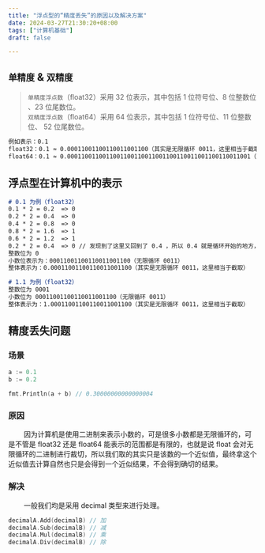 ```yaml
---
title: "浮点型的“精度丢失”的原因以及解决方案"
date: 2024-03-27T21:30:20+08:00
tags: ["计算机基础"]
draft: false

---
```


## ` 单精度 ` & ` 双精度 `

> `单精度浮点数`（float32）采用 32 位表示，其中包括 1 位符号位、8 位整数位 、23 位尾数位。<br />
`双精度浮点数`（float64）采用 64 位表示，其中包括 1 位符号位、11 位整数位、 52 位尾数位。

```markdown
例如表示：0.1
float32：0.1 ≈ 0.00011001100110011001100（其实是无限循环 0011，这里相当于截取了）
float64：0.1 ≈ 0.0001100110011001100110011001100110011001100110011001（其实是无限循环 0011，这里相当于截取了）
```

## 浮点型在计算机中的表示

```markdown
# 0.1 为例（float32）
0.1 * 2 = 0.2  => 0
0.2 * 2 = 0.4  => 0
0.4 * 2 = 0.8  => 0
0.8 * 2 = 1.6  => 1
0.6 * 2 = 1.2  => 1
0.2 * 2 = 0.4  => 0 // 发现到了这里又回到了 0.4 ，所以 0.4 就是循环开始的地方，也就是 0011
整数位为 0
小数位表示为：00011001100110011001100（无限循环 0011）
整体表示为：0.00011001100110011001100（其实是无限循环 0011，这里相当于截取）

# 1.1 为例（float32）
整数位为 0001
小数位为 00011001100110011001100（无限循环 0011）
整体表示为：1.00011001100110011001100（其实是无限循环 0011，这里相当于截取）
```

## 精度丢失问题

### 场景

```go
a := 0.1
b := 0.2

fmt.Println(a + b) // 0.30000000000000004
```

### 原因

&nbsp;&nbsp;&nbsp;&nbsp;&nbsp;&nbsp;&nbsp;&nbsp;因为计算机是使用二进制来表示小数的，可是很多小数都是无限循环的，可是不管是 float32 还是 float64 能表示的范围都是有限的，也就是说 float 会对无限循环的二进制进行裁切，所以我们取的其实只是该数的一个近似值，最终拿这个近似值去计算自然也只是会得到一个近似结果，不会得到确切的结果。

### 解决

&nbsp;&nbsp;&nbsp;&nbsp;&nbsp;&nbsp;&nbsp;&nbsp;一般我们均是采用 decimal 类型来进行处理。

```go
decimalA.Add(decimalB) // 加
decimalA.Sub(decimalB) // 减
decimalA.Mul(decimalB) // 乘
decimalA.Div(decimalB) // 除
```